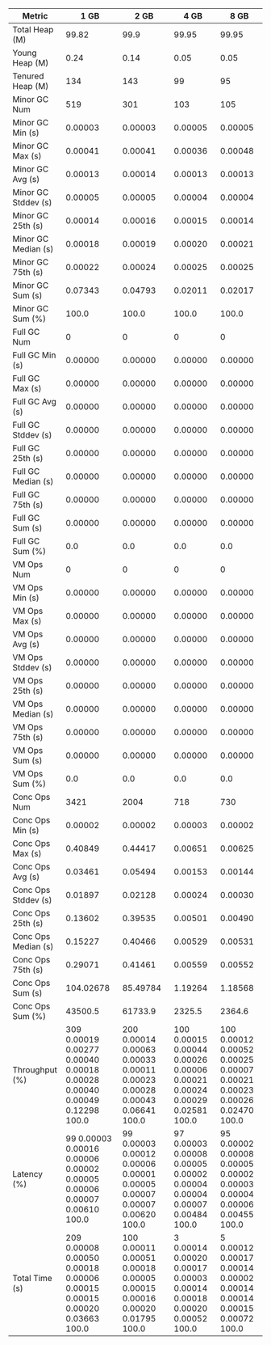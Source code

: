 | Metric | 1 GB | 2 GB | 4 GB | 8 GB |
|------|----|----|----|----|
| Total Heap (M) | 99.82 | 99.9 | 99.95 | 99.95 |
| Young Heap (M) | 0.24 | 0.14 | 0.05 | 0.05 |
| Tenured Heap (M) | 134 | 143 | 99 | 95 |
| Minor GC Num | 519 | 301 | 103 | 105 |
| Minor GC Min (s) | 0.00003 | 0.00003 | 0.00005 | 0.00005 |
| Minor GC Max (s) | 0.00041 | 0.00041 | 0.00036 | 0.00048 |
| Minor GC Avg (s) | 0.00013 | 0.00014 | 0.00013 | 0.00013 |
| Minor GC Stddev (s) | 0.00005 | 0.00005 | 0.00004 | 0.00004 |
| Minor GC 25th (s) | 0.00014 | 0.00016 | 0.00015 | 0.00014 |
| Minor GC Median (s) | 0.00018 | 0.00019 | 0.00020 | 0.00021 |
| Minor GC 75th (s) | 0.00022 | 0.00024 | 0.00025 | 0.00025 |
| Minor GC Sum (s) | 0.07343 | 0.04793 | 0.02011 | 0.02017 |
| Minor GC Sum (%) | 100.0 | 100.0 | 100.0 | 100.0 |
| Full GC Num | 0 | 0 | 0 | 0 |
| Full GC Min (s) | 0.00000 | 0.00000 | 0.00000 | 0.00000 |
| Full GC Max (s) | 0.00000 | 0.00000 | 0.00000 | 0.00000 |
| Full GC Avg (s) | 0.00000 | 0.00000 | 0.00000 | 0.00000 |
| Full GC Stddev (s) | 0.00000 | 0.00000 | 0.00000 | 0.00000 |
| Full GC 25th (s) | 0.00000 | 0.00000 | 0.00000 | 0.00000 |
| Full GC Median (s) | 0.00000 | 0.00000 | 0.00000 | 0.00000 |
| Full GC 75th (s) | 0.00000 | 0.00000 | 0.00000 | 0.00000 |
| Full GC Sum (s) | 0.00000 | 0.00000 | 0.00000 | 0.00000 |
| Full GC Sum (%) | 0.0 | 0.0 | 0.0 | 0.0 |
| VM Ops Num | 0 | 0 | 0 | 0 |
| VM Ops Min (s) | 0.00000 | 0.00000 | 0.00000 | 0.00000 |
| VM Ops Max (s) | 0.00000 | 0.00000 | 0.00000 | 0.00000 |
| VM Ops Avg (s) | 0.00000 | 0.00000 | 0.00000 | 0.00000 |
| VM Ops Stddev (s) | 0.00000 | 0.00000 | 0.00000 | 0.00000 |
| VM Ops 25th (s) | 0.00000 | 0.00000 | 0.00000 | 0.00000 |
| VM Ops Median (s) | 0.00000 | 0.00000 | 0.00000 | 0.00000 |
| VM Ops 75th (s) | 0.00000 | 0.00000 | 0.00000 | 0.00000 |
| VM Ops Sum (s) | 0.00000 | 0.00000 | 0.00000 | 0.00000 |
| VM Ops Sum (%) | 0.0 | 0.0 | 0.0 | 0.0 |
| Conc Ops Num | 3421 | 2004 | 718 | 730 |
| Conc Ops Min (s) | 0.00002 | 0.00002 | 0.00003 | 0.00002 |
| Conc Ops Max (s) | 0.40849 | 0.44417 | 0.00651 | 0.00625 |
| Conc Ops Avg (s) | 0.03461 | 0.05494 | 0.00153 | 0.00144 |
| Conc Ops Stddev (s) | 0.01897 | 0.02128 | 0.00024 | 0.00030 |
| Conc Ops 25th (s) | 0.13602 | 0.39535 | 0.00501 | 0.00490 |
| Conc Ops Median (s) | 0.15227 | 0.40466 | 0.00529 | 0.00531 |
| Conc Ops 75th (s) | 0.29071 | 0.41461 | 0.00559 | 0.00552 |
| Conc Ops Sum (s) | 104.02678 | 85.49784 | 1.19264 | 1.18568 |
| Conc Ops Sum (%) | 43500.5 | 61733.9 | 2325.5 | 2364.6 |
| Throughput (%) | 309	0.00019	0.00277	0.00040	0.00018	0.00028	0.00040	0.00049	0.12298	100.0 | 200	0.00014	0.00063	0.00033	0.00011	0.00023	0.00028	0.00043	0.06641	100.0 | 100	0.00015	0.00044	0.00026	0.00006	0.00021	0.00024	0.00029	0.02581	100.0 | 100	0.00012	0.00052	0.00025	0.00007	0.00021	0.00023	0.00026	0.02470	100.0 |
| Latency (%) | 99	0.00003	0.00016	0.00006	0.00002	0.00005	0.00006	0.00007	0.00610	100.0 | 99	0.00003	0.00012	0.00006	0.00001	0.00005	0.00007	0.00007	0.00620	100.0 | 97	0.00003	0.00008	0.00005	0.00002	0.00004	0.00004	0.00007	0.00484	100.0 | 95	0.00002	0.00008	0.00005	0.00002	0.00003	0.00004	0.00006	0.00455	100.0 |
| Total Time (s) | 209	0.00008	0.00050	0.00018	0.00006	0.00015	0.00015	0.00020	0.03663	100.0 | 100	0.00011	0.00051	0.00018	0.00005	0.00015	0.00016	0.00020	0.01795	100.0 | 3	0.00014	0.00020	0.00017	0.00003	0.00014	0.00018	0.00020	0.00052	100.0 | 5	0.00012	0.00017	0.00014	0.00002	0.00014	0.00014	0.00015	0.00072	100.0 |
